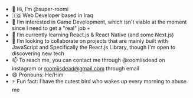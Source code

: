 - 👋 Hi, I’m @super-roomi
- 🇮🇶 Web Developer based in Iraq
- 👀 I’m interested in Game Development, which isn't viable at the moment since I need to get a "real" job 💀
- 🌱 I’m currently learning React.js & React Native (and some Next.js)
- 💞️ I’m looking to collaborate on projects that are mainly built with JavaScript and Specifically the React.js Library, though I'm open to discovering new tech
- 📫 To reach me, you can contact me through @roomiisdead on instagram or roomiisdead@gmail.com through email
- 😄 Pronouns: He/Him
- ⚡ Fun fact: I have the cutest bird who wakes up every morning to abuse me

<!---
super-roomi/super-roomi is a ✨ special ✨ repository because its `README.md` (this file) appears on your GitHub profile.
You can click the Preview link to take a look at your changes.
--->
